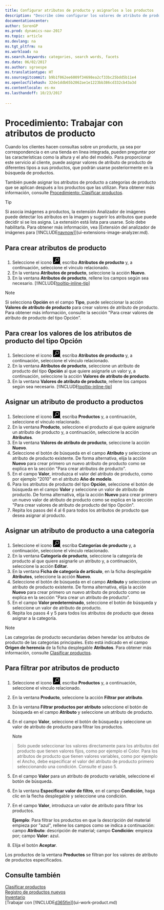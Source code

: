 ```yaml
---
title: Configurar atributos de producto y asignarlos a los productos
description: "Describe cómo configurar los valores de atributo de producto, por ejemplo, que pueden utilizarse como palabras de búsqueda, y asignarlos a productos y categorías de productos."
documentationcenter: 
author: SorenGP
ms.prod: dynamics-nav-2017
ms.topic: article
ms.devlang: na
ms.tgt_pltfrm: na
ms.workload: na
ms.search.keywords: categories, search words, facets
ms.date: 06/02/2017
ms.author: sgroespe
ms.translationtype: HT
ms.sourcegitcommit: b9b1f062ee6009f34698ea2cf33bc25bdd5b11e4
ms.openlocfilehash: 32de1ddb65b2862ae1e1223bb386cd332cb43a3d
ms.contentlocale: es-mx
ms.lasthandoff: 10/23/2017

---
```

# <a name="how-to-work-with-item-attributes"></a>Procedimiento: Trabajar con atributos de producto
Cuando los clientes hacen consultas sobre un producto, ya sea por correspondencia o en una tienda en línea integrada, pueden preguntar por las características como la altura y el año del modelo. Para proporcionar este servicio al cliente, puede asignar valores de atributo de producto de diferentes tipos a sus productos, que podrán usarse posteriormente en la búsqueda de productos.

También puede asignar los atributos de producto a categorías de producto que se aplican después a los productos que las utilizan. Para obtener más información, consulte [Procedimiento: Clasificar productos](inventory-how-categorize-items.md).

> [!Tip]  
> Si asocia imágenes a productos, la extensión Analizador de imágenes puede detectar los atributos en la imagen y sugerir los atributos que puede decidir si se los asigna. La extensión está lista para usarse. Solo debe habilitarla. Para obtener más información, vea [Extensión del analizador de imágenes para [!INCLUDE[navnow](includes/navnow_md.md)]](ui-extensions-image-analyzer.md).

## <a name="to-create-item-attributes"></a>Para crear atributos de producto
1. Seleccione el icono ![Buscar página o informe](media/ui-search/search_small.png "icono Buscar página o informe"), escriba **Atributos de producto** y, a continuación, seleccione el vínculo relacionado.
2. En la ventana **Atributos de producto**, seleccione la acción **Nuevo**.
3. En la ventana **Atributos de producto**, rellene los campos según sea necesario. [!INCLUDE[tooltip-inline-tip](includes/tooltip-inline-tip_md.md)]

> [!NOTE]  
>   Si selecciona **Opción** en el campo **Tipo**, puede seleccionar la acción **Valores de atributo de producto** para crear valores de atributo de producto. Para obtener más información, consulte la sección "Para crear valores de atributo de producto del tipo Opción".  

## <a name="to-create-values-for-item-attributes-of-type-option"></a>Para crear los valores de los atributos de producto del tipo Opción
1. Seleccione el icono ![Buscar página o informe](media/ui-search/search_small.png "icono Buscar página o informe"), escriba **Atributos de producto** y, a continuación, seleccione el vínculo relacionado.
2. En la ventana **Atributos de producto**, seleccione un atributo de producto del tipo **Opción** al que quiere asignarle un valor y, a continuación, seleccione la acción **Valores de atributo de producto**.
3. En la ventana **Valores de atributo de producto**, rellene los campos según sea necesario. [!INCLUDE[tooltip-inline-tip](includes/tooltip-inline-tip_md.md)]

## <a name="to-assign-item-attributes-to-items"></a>Asignar un atributo de producto a productos
1. Seleccione el icono ![Buscar página o informe](media/ui-search/search_small.png "icono Buscar página o informe"), escriba **Productos** y, a continuación, seleccione el vínculo relacionado.
2. En la ventana **Producto**, seleccione el producto al que quiere asignarle un atributo de producto y, a continuación, seleccione la acción **Atributos**.
3. En la ventana **Valores de atributo de producto**, seleccione la acción **Nuevo**.
4. Seleccione el botón de búsqueda en el campo **Atributo** y seleccione un atributo de producto existente. De forma alternativa, elija la acción **Nuevo** para crear primero un nuevo atributo de producto como se explica en la sección "Para crear atributos de producto".
5. En el campo **Valor**, introduzca el valor del atributo de producto, como por ejemplo "2010" en el atributo **Año de modelo**.
6. Para los atributos de producto del tipo **Opción**, seleccione el botón de búsqueda en el campo **Valor** y seleccione un valor de atributo de producto. De forma alternativa, elija la acción **Nuevo** para crear primero un nuevo valor de atributo de producto como se explica en la sección "Para crear valores de atributo de producto del tipo Opción".
7. Repita los pasos del 4 al 6 para todos los atributos de producto que desea asignar al producto.

## <a name="to-assign-item-attributes-to-item-categories"></a>Asignar un atributo de producto a una categoría
1. Seleccione el icono ![Buscar página o informe](media/ui-search/search_small.png "icono Buscar página o informe"), escriba **Categorías de producto** y, a continuación, seleccione el vínculo relacionado.
2. En la ventana **Categoría de producto**, seleccione la categoría de producto al que quiere asignarle un atributo y, a continuación, seleccione la acción **Editar**.
3. En la ventana **Ficha de categoría de artículo**, en la ficha desplegable **Atributos**, seleccione la acción **Nuevo**.
4. Seleccione el botón de búsqueda en el campo **Atributo** y seleccione un atributo de producto existente. De forma alternativa, elija la acción **Nuevo** para crear primero un nuevo atributo de producto como se explica en la sección "Para crear un atributo de producto".
5. En el campo **Valor predeterminado**, seleccione el botón de búsqueda y seleccione un valor de atributo de producto.
6. Repita los pasos 4 y 5 para todos los atributos de producto que desea asignar a la categoría.

> [!NOTE]  
>   Las categorías de producto secundarias deben heredar los atributos de producto de las categorías principales. Esto está indicado en el campo **Origen de herencia** de la ficha desplegable **Atributos**. Para obtener más información, consulte [Clasificar productos](inventory-how-categorize-items.md).

## <a name="to-filter-by-item-attributes"></a>Para filtrar por atributos de producto
1. Seleccione el icono ![Buscar página o informe](media/ui-search/search_small.png "icono Buscar página o informe"), escriba **Productos** y, a continuación, seleccione el vínculo relacionado.
2. En la ventana **Producto**, seleccione la acción **Filtrar por atributo**.
3. En la ventana **Filtrar productos por atributo** seleccione el botón de búsqueda en el campo **Atributo** y seleccione un atributo de producto.
4. En el campo **Valor**, seleccione el botón de búsqueda y seleccione un valor de atributo de producto para filtrar los productos.

    > [!NOTE]  
>   Solo puede seleccionar los valores directamente para los atributos del producto que tienen valores fijos, como por ejemplo el Color. Para los atributos de producto que tienen valores variables, como por ejemplo el Ancho, debe especificar el valor del atributo de producto primero seleccionando una condición. Consulte el paso 5.
5. En el campo **Valor** para un atributo de producto variable, seleccione el botón de búsqueda.
6. En la ventana **Especificar valor de filtro**, en el campo **Condición**, haga clic en la flecha desplegable y seleccione una condición.
7. En el campo **Valor**, introduzca un valor de atributo para filtrar los productos.

    **Ejemplo**: Para filtrar los productos en que la descripción del material empieza por "azul", rellene los campos como se indica a continuación: campo **Atributo**: descripción de material; campo **Condición**: empieza por; campo **Valor**: azul.
8. Elija el botón **Aceptar**.   

Los productos de la ventana **Productos** se filtran por los valores de atributo de productos especificados.

## <a name="see-also"></a>Consulte también
[Clasificar productos](inventory-how-categorize-items.md)    
[Registro de productos nuevos](inventory-how-register-new-items.md)  
[Inventario](inventory-manage-inventory.md)  
[Trabajar con [!INCLUDE[d365fin](includes/d365fin_md.md)]](ui-work-product.md)

